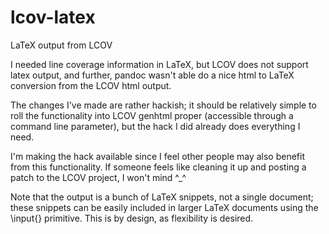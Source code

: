 lcov-latex
==========

LaTeX output from LCOV 

I needed line coverage information in LaTeX, but LCOV does not support latex output, and further, pandoc wasn't able do a nice html to LaTeX conversion from the LCOV html output.

The changes I've made are rather hackish; it should be relatively simple to roll the functionality into LCOV genhtml proper (accessible through a command line parameter), but the hack I did already does everything I need.

I'm making the hack available since I feel other people may also benefit from this functionality. If someone feels like cleaning it up and posting a patch to the LCOV project, I won't mind ^_^

Note that the output is a bunch of LaTeX snippets, not a single document; these snippets can be easily included in larger LaTeX documents using the \input{} primitive. This is by design, as flexibility is desired.
